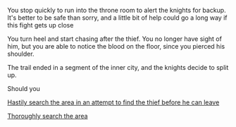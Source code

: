 You stop quickly to run into the throne room to alert the knights for backup. It's better to be safe than sorry, and a little bit of help could go a long way if this fight gets up close

You turn heel and start chasing after the thief. You no longer have sight of him, but you are able to notice the blood on the floor, since you pierced his shoulder.

The trail ended in a segment of the inner city, and the knights decide to split up.

Should you

[Hastily search the area in an attempt to find the thief before he can leave](ArcherScene2A-1.md)

[Thoroughly search the area](ArcerScene3A.md)